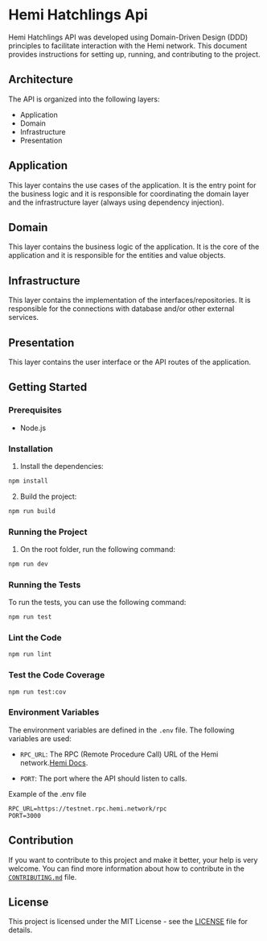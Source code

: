 # Hemi Hatchlings Api

Hemi Hatchlings API was developed using Domain-Driven Design (DDD) principles to facilitate interaction with the Hemi network. This document provides instructions for setting up, running, and contributing to the project.

## Architecture

The API is organized into the following layers:

- Application
- Domain
- Infrastructure
- Presentation

## Application

This layer contains the use cases of the application. It is the entry point for the business logic and it is responsible for coordinating the domain layer and the infrastructure layer (always using dependency injection).

## Domain

This layer contains the business logic of the application. It is the core of the application and it is responsible for the entities and value objects.

## Infrastructure

This layer contains the implementation of the interfaces/repositories. It is responsible for the connections with database and/or other external services.

## Presentation

This layer contains the user interface or the API routes of the application.

## Getting Started

### Prerequisites

- Node.js

### Installation

1. Install the dependencies:

```bash
npm install
```

2. Build the project:

```bash
npm run build
```

### Running the Project

1. On the root folder, run the following command:

```bash
npm run dev
```

### Running the Tests

To run the tests, you can use the following command:

```bash
npm run test
```

### Lint the Code

```bash
npm run lint
```

### Test the Code Coverage

```bash
npm run test:cov
```

### Environment Variables

The environment variables are defined in the `.env` file. The following variables are used:

- `RPC_URL`: The RPC (Remote Procedure Call) URL of the Hemi network.[Hemi Docs](https://github.com/hemilabs/infrastructure/blob/main/NETWORK_INFO.md).

- `PORT`: The port where the API should listen to calls.

Example of the .env file

```env
RPC_URL=https://testnet.rpc.hemi.network/rpc
PORT=3000
```

## Contribution

If you want to contribute to this project and make it better, your help is very welcome.
You can find more information about how to contribute in the [`CONTRIBUTING.md`](https://github.com/hemilabs/.github/blob/main/CONTRIBUTING.md) file.

## License

This project is licensed under the MIT License - see the [LICENSE](../../LICENSE) file for details.
